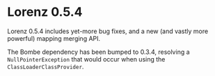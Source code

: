 Lorenz 0.5.4
============

Lorenz 0.5.4 includes yet-more bug fixes, and a new (and vastly more powerful)
mapping merging API.

The Bombe dependency has been bumped to 0.3.4, resolving a `NullPointerException`
that would occur when using the `ClassLoaderClassProvider`.

